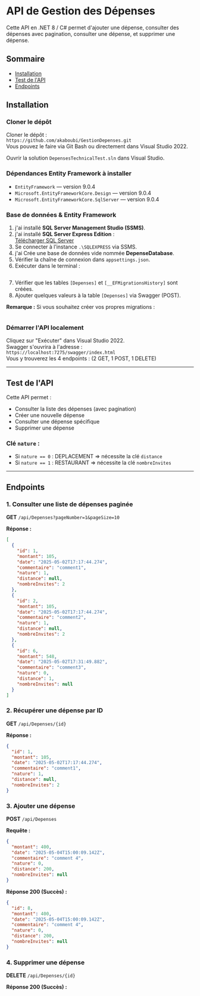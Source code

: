 
# API de Gestion des Dépenses

Cette API en .NET 8 / C# permet d'ajouter une dépense, consulter des dépenses avec pagination, consulter une dépense, et supprimer une dépense.

## Sommaire
- [Installation](#installation)
- [Test de l'API](#testapi)
- [Endpoints](#endpoints)

## Installation

### Cloner le dépôt
Cloner le dépôt :  
`https://github.com/akaboubi/GestionDepenses.git`  
Vous pouvez le faire via Git Bash ou directement dans Visual Studio 2022.

Ouvrir la solution `DepensesTechnicalTest.sln` dans Visual Studio.

### Dépendances Entity Framework à installer
- `EntityFramework` — version 9.0.4  
- `Microsoft.EntityFrameworkCore.Design` — version 9.0.4  
- `Microsoft.EntityFrameworkCore.SqlServer` — version 9.0.4

### Base de données & Entity Framework

1. j'ai installé **SQL Server Management Studio (SSMS)**.
2. j'ai installé  **SQL Server Express Edition** :  
   [Télécharger SQL Server](https://www.microsoft.com/fr-fr/sql-server/sql-server-downloads)
3. Se connecter à l’instance `.\SQLEXPRESS` via SSMS.
4. j'ai Crée une base de données vide nommée **DepenseDatabase**.
5. Vérifier la chaîne de connexion dans `appsettings.json`.
6. Exécuter dans le terminal :
   ``` dotnet ef database update
   ```
7. Vérifier que les tables `[Depenses]` et `[__EFMigrationsHistory]` sont créées.
8. Ajouter quelques valeurs à la table `[Depenses]` via Swagger (POST).

**Remarque :** Si vous souhaitez créer vos propres migrations :  
```dotnet ef migrations add "NomDeMigration"
```

### Démarrer l'API localement

Cliquez sur "Exécuter" dans Visual Studio 2022.  
Swagger s'ouvrira à l'adresse :  
`https://localhost:7275/swagger/index.html`  
Vous y trouverez les 4 endpoints : (2 GET, 1 POST, 1 DELETE)

---

## Test de l'API

Cette API permet :

- Consulter la liste des dépenses (avec pagination)
- Créer une nouvelle dépense
- Consulter une dépense spécifique
- Supprimer une dépense

### Clé `nature` :

- Si `nature == 0` : DEPLACEMENT ⇒ nécessite la clé `distance`
- Si `nature == 1` : RESTAURANT ⇒ nécessite la clé `nombreInvites`

---

## Endpoints

### 1. Consulter une liste de dépenses paginée

**GET** `/api/Depenses?pageNumber=1&pageSize=10`

**Réponse :**
```json
[
  {
    "id": 1,
    "montant": 105,
    "date": "2025-05-02T17:17:44.274",
    "commentaire": "comment1",
    "nature": 1,
    "distance": null,
    "nombreInvites": 2
  },
  {
    "id": 2,
    "montant": 105,
    "date": "2025-05-02T17:17:44.274",
    "commentaire": "comment2",
    "nature": 1,
    "distance": null,
    "nombreInvites": 2
  },
  {
    "id": 6,
    "montant": 548,
    "date": "2025-05-02T17:31:49.882",
    "commentaire": "comment3",
    "nature": 0,
    "distance": 1,
    "nombreInvites": null
  }
]
```

### 2. Récupérer une dépense par ID

**GET** `/api/Depenses/{id}`

**Réponse :**
```json
{
  "id": 1,
  "montant": 105,
  "date": "2025-05-02T17:17:44.274",
  "commentaire": "comment1",
  "nature": 1,
  "distance": null,
  "nombreInvites": 2
}
```

### 3. Ajouter une dépense

**POST** `/api/Depenses`

**Requête :**
```json
{
  "montant": 400,
  "date": "2025-05-04T15:00:09.142Z",
  "commentaire": "comment 4",
  "nature": 0,
  "distance": 200,
  "nombreInvites": null
}
```

**Réponse 200 (Succès) :**
```json
{
  "id": 8,
  "montant": 400,
  "date": "2025-05-04T15:00:09.142Z",
  "commentaire": "comment 4",
  "nature": 0,
  "distance": 200,
  "nombreInvites": null
}
```

### 4. Supprimer une dépense

**DELETE** `/api/Depenses/{id}`

**Réponse 200 (Succès) :**

